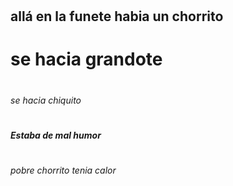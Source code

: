 # <h2> allá en la funete habia un chorrito 
# <h1> se hacia grandote 
# <h6> se hacia chiquito 
# <h5> Estaba de mal humor 
# <h6> pobre chorrito tenia calor
